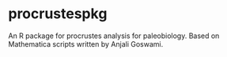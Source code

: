procrustespkg
==============


An R package for procrustes analysis for paleobiology.
Based on Mathematica scripts written by Anjali Goswami.



